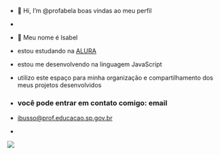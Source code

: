 - 👋 Hi, I’m @profabela boas vindas ao meu perfil 
- 
- 👀 Meu nome é Isabel

- estou estudando na [ALURA](https://www.alura.com.br)
- estou me desenvolvendo na linguagem JavaScript
- utilizo este espaço para minha organização e compartilhamento dos meus projetos desenvolvidos

- ### você pode entrar em contato comigo: email

- ibusso@prof.educacao.sp.gov.br

- 

![](https://media1.tenor.com/m/hFvfHtYySfcAAAAd/inside-out-joy.gif)





